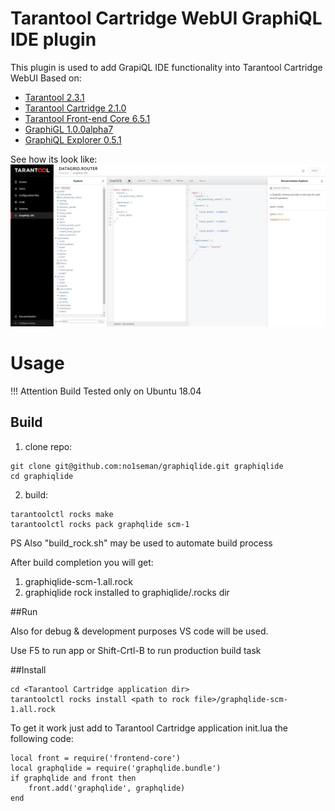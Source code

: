 # Tarantool Cartridge WebUI GraphiQL IDE plugin

This plugin is used to add GrapiQL IDE functionality into Tarantool Cartridge WebUI
Based on:

* [Tarantool 2.3.1](https://www.tarantool.io/en/download/?v=2.2)
* [Tarantool Cartridge 2.1.0](https://github.com/tarantool/cartridge)
* [Tarantool Front-end Core 6.5.1](https://github.com/tarantool/frontend-core)
* [GraphiGL 1.0.0alpha7](https://github.com/graphql/graphiql)
* [GraphiQL Explorer 0.5.1](https://github.com/OneGraph/graphiql-explorer)


See how its look like:
<img width="640" alt="grahpiqlide" src="https://raw.githubusercontent.com/no1seman/graphiqlide/master/resources/cartridgegraphiql.jpg">

# Usage

!!! Attention Build Tested only on Ubuntu 18.04

## Build

1. clone repo: 
```
git clone git@github.com:no1seman/graphiqlide.git graphiqlide
cd graphiqlide
```

2. build:
```
tarantoolctl rocks make
tarantoolctl rocks pack graphqlide scm-1
```

PS Also "build_rock.sh" may be used to automate build process

After build completion you will get:
1. graphiqlide-scm-1.all.rock
2. graphiqlide rock installed to graphiqlide/.rocks dir


##Run

Also for debug & development purposes VS code will be used.

Use F5 to run app or Shift-Crtl-B to run production build task



##Install
```
cd <Tarantool Cartridge application dir>
tarantoolctl rocks install <path to rock file>/graphqlide-scm-1.all.rock
```

To get it work just add to Tarantool Cartridge application init.lua the following code:

```
local front = require('frontend-core')
local graphqlide = require('graphqlide.bundle')
if graphqlide and front then
    front.add('graphqlide', graphqlide)
end
```